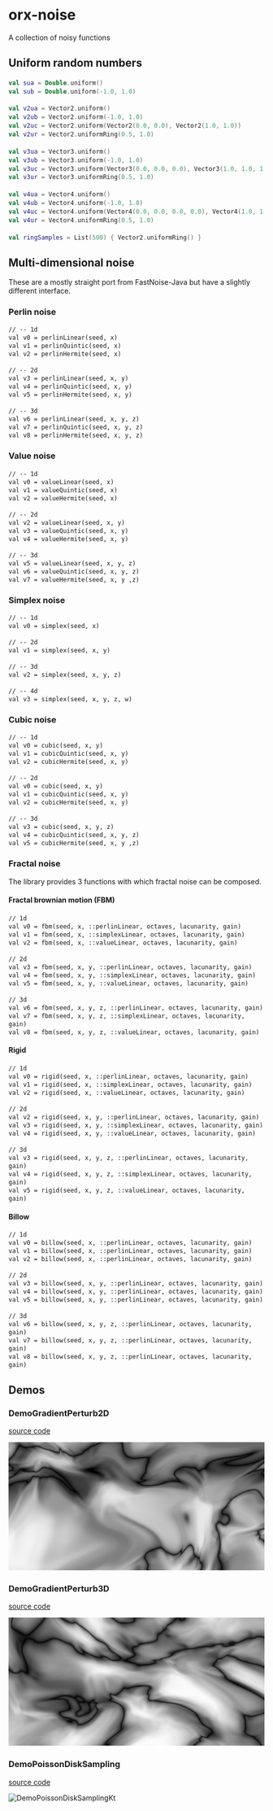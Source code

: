 # orx-noise

A collection of noisy functions

## Uniform random numbers

```kotlin
val sua = Double.uniform()
val sub = Double.uniform(-1.0, 1.0)

val v2ua = Vector2.uniform()
val v2ub = Vector2.uniform(-1.0, 1.0)
val v2uc = Vector2.uniform(Vector2(0.0, 0.0), Vector2(1.0, 1.0))
val v2ur = Vector2.uniformRing(0.5, 1.0)

val v3ua = Vector3.uniform()
val v3ub = Vector3.uniform(-1.0, 1.0)
val v3uc = Vector3.uniform(Vector3(0.0, 0.0, 0.0), Vector3(1.0, 1.0, 1.0))
val v3ur = Vector3.uniformRing(0.5, 1.0)

val v4ua = Vector4.uniform()
val v4ub = Vector4.uniform(-1.0, 1.0)
val v4uc = Vector4.uniform(Vector4(0.0, 0.0, 0.0, 0.0), Vector4(1.0, 1.0, 1.0, 1.0))
val v4ur = Vector4.uniformRing(0.5, 1.0)

val ringSamples = List(500) { Vector2.uniformRing() }
```

## Multi-dimensional noise

These are a mostly straight port from FastNoise-Java but have a slightly different interface.

### Perlin noise
```
// -- 1d
val v0 = perlinLinear(seed, x)
val v1 = perlinQuintic(seed, x)
val v2 = perlinHermite(seed, x)

// -- 2d
val v3 = perlinLinear(seed, x, y)
val v4 = perlinQuintic(seed, x, y)
val v5 = perlinHermite(seed, x, y)

// -- 3d
val v6 = perlinLinear(seed, x, y, z)
val v7 = perlinQuintic(seed, x, y, z)
val v8 = perlinHermite(seed, x, y, z)
```

### Value noise
```
// -- 1d
val v0 = valueLinear(seed, x)
val v1 = valueQuintic(seed, x)
val v2 = valueHermite(seed, x)

// -- 2d
val v2 = valueLinear(seed, x, y)
val v3 = valueQuintic(seed, x, y)
val v4 = valueHermite(seed, x, y)

// -- 3d
val v5 = valueLinear(seed, x, y, z)
val v6 = valueQuintic(seed, x, y, z)
val v7 = valueHermite(seed, x, y ,z)
```

### Simplex noise
```
// -- 1d
val v0 = simplex(seed, x)

// -- 2d
val v1 = simplex(seed, x, y)

// -- 3d
val v2 = simplex(seed, x, y, z)

// -- 4d
val v3 = simplex(seed, x, y, z, w)
```

### Cubic noise
```
// -- 1d
val v0 = cubic(seed, x, y)
val v1 = cubicQuintic(seed, x, y)
val v2 = cubicHermite(seed, x, y)

// -- 2d
val v0 = cubic(seed, x, y)
val v1 = cubicQuintic(seed, x, y)
val v2 = cubicHermite(seed, x, y)

// -- 3d
val v3 = cubic(seed, x, y, z)
val v4 = cubicQuintic(seed, x, y, z)
val v5 = cubicHermite(seed, x, y ,z)
```

### Fractal noise

The library provides 3 functions with which fractal noise can be composed.

#### Fractal brownian motion (FBM)

```
// 1d
val v0 = fbm(seed, x, ::perlinLinear, octaves, lacunarity, gain)
val v1 = fbm(seed, x, ::simplexLinear, octaves, lacunarity, gain)
val v2 = fbm(seed, x, ::valueLinear, octaves, lacunarity, gain)

// 2d
val v3 = fbm(seed, x, y, ::perlinLinear, octaves, lacunarity, gain)
val v4 = fbm(seed, x, y, ::simplexLinear, octaves, lacunarity, gain)
val v5 = fbm(seed, x, y, ::valueLinear, octaves, lacunarity, gain)

// 3d
val v6 = fbm(seed, x, y, z, ::perlinLinear, octaves, lacunarity, gain)
val v7 = fbm(seed, x, y, z, ::simplexLinear, octaves, lacunarity, gain)
val v8 = fbm(seed, x, y, z, ::valueLinear, octaves, lacunarity, gain)
```

#### Rigid

```
// 1d
val v0 = rigid(seed, x, ::perlinLinear, octaves, lacunarity, gain)
val v1 = rigid(seed, x, ::simplexLinear, octaves, lacunarity, gain)
val v2 = rigid(seed, x, ::valueLinear, octaves, lacunarity, gain)

// 2d
val v2 = rigid(seed, x, y, ::perlinLinear, octaves, lacunarity, gain)
val v3 = rigid(seed, x, y, ::simplexLinear, octaves, lacunarity, gain)
val v4 = rigid(seed, x, y, ::valueLinear, octaves, lacunarity, gain)

// 3d
val v3 = rigid(seed, x, y, z, ::perlinLinear, octaves, lacunarity, gain)
val v4 = rigid(seed, x, y, z, ::simplexLinear, octaves, lacunarity, gain)
val v5 = rigid(seed, x, y, z, ::valueLinear, octaves, lacunarity, gain)
```

#### Billow

```
// 1d
val v0 = billow(seed, x, ::perlinLinear, octaves, lacunarity, gain)
val v1 = billow(seed, x, ::perlinLinear, octaves, lacunarity, gain)
val v2 = billow(seed, x, ::perlinLinear, octaves, lacunarity, gain)

// 2d
val v3 = billow(seed, x, y, ::perlinLinear, octaves, lacunarity, gain)
val v4 = billow(seed, x, y, ::perlinLinear, octaves, lacunarity, gain)
val v5 = billow(seed, x, y, ::perlinLinear, octaves, lacunarity, gain)

// 3d
val v6 = billow(seed, x, y, z, ::perlinLinear, octaves, lacunarity, gain)
val v7 = billow(seed, x, y, z, ::perlinLinear, octaves, lacunarity, gain)
val v8 = billow(seed, x, y, z, ::perlinLinear, octaves, lacunarity, gain)
```
<!-- __demos__ >
# Demos
[DemoGradientPerturb2DKt](src/demo/kotlin/DemoGradientPerturb2DKt.kt
![DemoGradientPerturb2DKt](https://github.com/openrndr/orx/blob/media/orx-noise/images/DemoGradientPerturb2DKt.png
[DemoGradientPerturb3DKt](src/demo/kotlin/DemoGradientPerturb3DKt.kt
![DemoGradientPerturb3DKt](https://github.com/openrndr/orx/blob/media/orx-noise/images/DemoGradientPerturb3DKt.png
[DemoPoissonDiskSamplingKt](src/demo/kotlin/DemoPoissonDiskSamplingKt.kt
![DemoPoissonDiskSamplingKt](https://github.com/openrndr/orx/blob/media/orx-noise/images/DemoPoissonDiskSamplingKt.png
<!-- __demos__ -->
## Demos
### DemoGradientPerturb2D
[source code](src/demo/kotlin/DemoGradientPerturb2D.kt)

![DemoGradientPerturb2DKt](https://raw.githubusercontent.com/openrndr/orx/media/orx-noise/images/DemoGradientPerturb2DKt.png)

### DemoGradientPerturb3D
[source code](src/demo/kotlin/DemoGradientPerturb3D.kt)

![DemoGradientPerturb3DKt](https://raw.githubusercontent.com/openrndr/orx/media/orx-noise/images/DemoGradientPerturb3DKt.png)

### DemoPoissonDiskSampling
[source code](src/demo/kotlin/DemoPoissonDiskSampling.kt)

![DemoPoissonDiskSamplingKt](https://raw.githubusercontent.com/openrndr/orx/media/orx-noise/images/DemoPoissonDiskSamplingKt.png)
